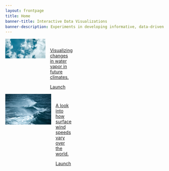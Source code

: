 ```yaml
---
layout: frontpage
title: Home
banner-title: Interactive Data Visualizations
banner-description: Experiments in developing informative, data-driven stories accessible directly from the web browser.
---
```


<html lang="en">
<body>
    <div id='container'>
        <a href="watervapor/index.html">
            <div id='water-vapor' class='card'>
                <img src='public/images/water-vapor.jpg' alt=''>
                <div class='card-text'>
                    <p>Visualizing changes in water vapor in future climates.</p>
                    <a href="watervapor/index.html">Launch</a>
                </div>
            </div>
        </a>
        <a href="windspeed/index.html">
            <div id='wind' class='card'>
                <img src='public/images/wind.jpg' alt=''>
                <div class='card-text'>
                    <p>A look into how surface wind speeds vary over the world.</p>
                    <a href="windspeed/index.html">Launch</a>
                </div>
            </div>
        </a>
    </div>
</body>
</html>

<style>
    .container {
        display: flex;
    }

    .card {
        display: flex;
        background-color: '53565A';
        max-width: 45%;
    }

    .card-text {
        padding: 1em;
    }
</style>